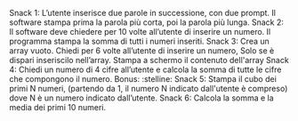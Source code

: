 Snack 1:
L’utente inserisce due parole in successione, con due prompt.
Il software stampa prima la parola più corta, poi la parola più lunga.
Snack 2:
Il software deve chiedere per 10 volte all’utente di inserire un numero.
Il programma stampa la somma di tutti i numeri inseriti.
Snack 3:
Crea un array vuoto.
Chiedi per 6 volte all’utente di inserire un numero,
Solo se è dispari inseriscilo nell’array.
Stampa a schermo il contenuto dell'array
Snack 4:
Chiedi un numero di 4 cifre all’utente
e calcola la somma di tutte le cifre che compongono il numero.
Bonus: :stelline:
Snack 5:
Stampa il cubo dei primi N numeri,
(partendo da 1, il numero N indicato dall'utente è compreso)
dove N è un numero indicato dall’utente.
Snack 6:
Calcola la somma e la media dei primi 10 numeri.
